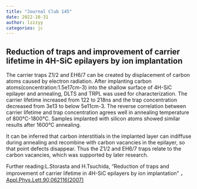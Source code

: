 ```yaml
---
title: "Journal Club 145"
date: 2022-10-31
author: lzzzyy
categories: jc
---
```


## Reduction of traps and improvement of carrier lifetime in 4H-SiC epilayers by ion implantation ##

The carrier traps Z1/2 and EH6/7 can be created by displacement of carbon atoms caused by electron radiation. After implanting carbon atoms(concentration:1.5e17cm-3) into the shallow surface of 4H-SiC epilayer and annealing, DLTS and TRPL was used for characterization. The carrier lifetime increased from 122 to 218ns and the trap concentration decreased from 3e13 to below 5e11cm-3. The reverse correlation between carrier lifetime and trap concentration agrees well in annealing temperature of 800°C-1800°C. Samples implanted with silicon atoms showed similar results after 1600°C annealing.

It can be inferred that carbon interstitials in the implanted layer can indiffuse during annealing and recombine with carbon vacancies in the epilayer, so that point defects disappear. Thus the Z1/2 and EH6/7 traps relate to the carbon vacancies, which was supported by later research.

Further reading:L.Storasta and H.Tsuchida, “Reduction of traps and improvement of carrier lifetime in 4H-SiC epilayers by ion implantation” ，[Appl.Phys.Lett.90,062116(2007)](https://doi.org/10.1063/1.2472530)